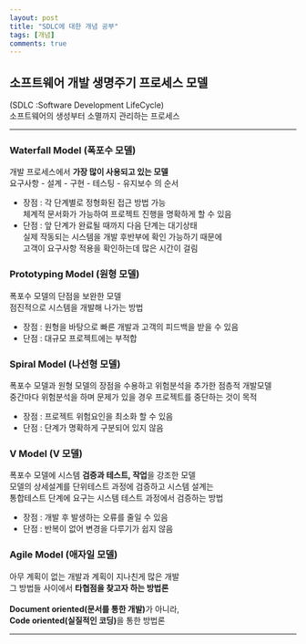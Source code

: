 ```yaml
---
layout: post
title: "SDLC에 대한 개념 공부"
tags: [개념]
comments: true
---
```


## 소프트웨어 개발 생명주기 프로세스 모델 

(SDLC :Software Development LifeCycle) <br>
소프트웨어의 생성부터 소멸까지 관리하는 프로세스

---

### Waterfall Model (폭포수 모델) 

<p>

개발 프로세스에서 <strong>가장 많이 사용되고 있는 모델</strong><br>
요구사항 - 설계 - 구현 - 테스팅 - 유지보수 의 순서<br>
<ul>

<li> 장점 : 
각 단계별로 정형화된 접근 방법 가능<br>
체계적 문서화가 가능하여 프로젝트 진행을 명확하게 할 수 있음</li>
<li> 단점 : 
앞 단계가 완료될 때까지 다음 단계는 대기상태<br>
실제 작동되는 시스템을 개발 후반부에 확인 가능하기 때문에<br>
고객이 요구사항 적용을 확인하는데 많은 시간이 걸림</li>

</ul>

</p>

### Prototyping Model (원형 모델) 

<p>

폭포수 모델의 단점을 보완한 모델<br>
점진적으로 시스템을 개발해 나가는 방법<br>
<ul>

<li> 장점 : 원형을 바탕으로 빠른 개발과 고객의 피드백을 받을 수 있음</li>
<li> 단점 : 대규모 프로젝트에는 부적합 </li>

</ul>

</p>


### Spiral Model (나선형 모델) 

<p>

폭포수 모델과 원형 모델의 장점을 수용하고 위험분석을 추가한 점층적 개발모델<br>
중간마다 위험분석을 하며 문제가 있을 경우 프로젝트를 중단하는 것이 목적<br>
<ul>

<li> 장점 : 프로젝트 위험요인을 최소화 할 수 있음</li>
<li> 단점 : 단계가 명확하게 구분되어 있지 않음 </li>

</ul>

</p>

### V Model (V 모델) 

<p>

폭포수 모델에 시스템 <strong>검증과 테스트, 작업</strong>을 강조한 모델<br>
모델의 상세설계를 단위테스트 과정에 검증하고 시스템 설계는<br>
통합테스트 단계에 요구는 시스템 테스트 과정에서 검증하는 방법<br>
<ul>

<li> 장점 : 개발 후 발생하는 오류를 줄일 수 있음</li>
<li> 단점 : 반복이 없어 변경을 다루기가 쉽지 않음 </li>

</ul>

</p>

### Agile Model (애자일 모델) 

<p>

아무 계획이 없는 개발과 계획이 지나친게 많은 개발<br>
그 방법들 사이에서 <strong>타협점을 찾고자 하는 방법론</strong><br>
<br>
<strong>Document oriented(문서를 통한 개발)</strong>가 아니라,<br>
<strong>Code oriented(실질적인 코딩)</strong>을 통한 방법론<br>

</p>

---
